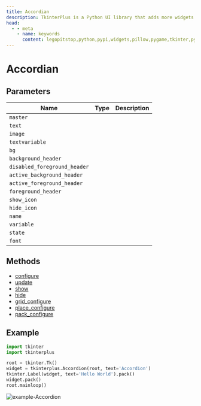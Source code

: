 ```yaml
---
title: Accordian
description: TkinterPlus is a Python UI library that adds more widgets to Tkinter
head:
  - - meta
    - name: keywords
      content: legopitstop,python,pypi,widgets,pillow,pygame,tkinter,pythonpackage
---
```


# Accordian

## Parameters

| Name                         | Type | Description |
| ---------------------------- | ---- | ----------- |
| `master`                     |      |             |
| `text`                       |      |             |
| `image`                      |      |             |
| `textvariable`               |      |             |
| `bg`                         |      |             |
| `background_header`          |      |             |
| `disabled_foreground_header` |      |             |
| `active_background_header`   |      |             |
| `active_foreground_header`   |      |             |
| `foreground_header`          |      |             |
| `show_icon`                  |      |             |
| `hide_icon`                  |      |             |
| `name`                       |      |             |
| `variable`                   |      |             |
| `state`                      |      |             |
| `font`                       |      |             |

## Methods

- [configure](#configure)
- [update](#update)
- [show](#show)
- [hide](#hide)
- [grid_configure](#grid_configure)
- [place_configure](#place_configure)
- [pack_configure](#pack_configure)

## Example

```py
import tkinter
import tkinterplus

root = tkinter.Tk()
widget = tkinterplus.Accordion(root, text='Accordion')
tkinter.Label(widget, text='Hello World').pack()
widget.pack()
root.mainloop()
```

![example-Accordion](/images/example-Accordion.png)

